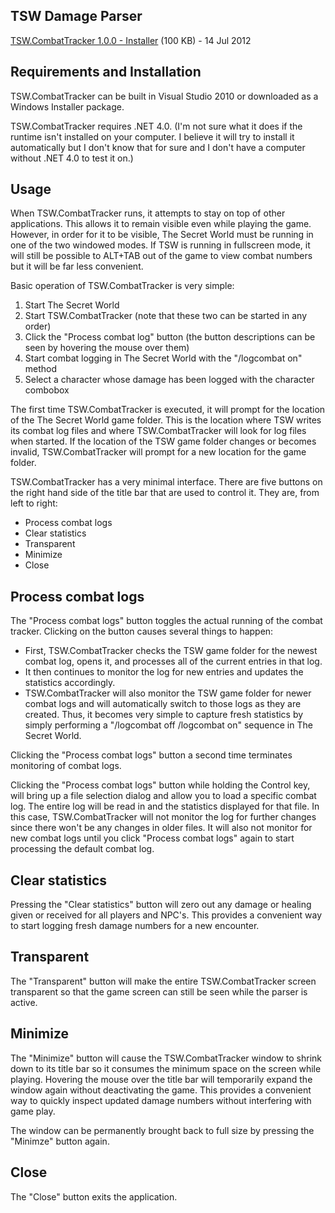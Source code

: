 TSW Damage Parser
-----------------

[TSW.CombatTracker 1.0.0 - Installer][dl] (100 KB) - 14 Jul 2012

[dl]: http://github.com/codemonger2/downloads/TSW.CombatTracker.msi

Requirements and Installation
-----------------------------

TSW.CombatTracker can be built in Visual Studio 2010 or downloaded as a Windows Installer package.

TSW.CombatTracker requires .NET 4.0. (I'm not sure what it does if the runtime isn't installed on your computer. I believe it will try to install it automatically but I don't know that for sure and I don't have a computer without .NET 4.0 to test it on.)


Usage
-----

When TSW.CombatTracker runs, it attempts to stay on top of other applications. This allows it to remain visible even while playing the game. However, in order for it to be visible, The Secret World must be running in one of the two windowed modes. If TSW is running in fullscreen mode, it will still be possible to ALT+TAB out of the game to view combat numbers but it will be far less convenient.

Basic operation of TSW.CombatTracker is very simple:

1. Start The Secret World
2. Start TSW.CombatTracker (note that these two can be started in any order)
3. Click the "Process combat log" button (the button descriptions can be seen by hovering the mouse over them)
4. Start combat logging in The Secret World with the "/logcombat on" method
5. Select a character whose damage has been logged with the character combobox

The first time TSW.CombatTracker is executed, it will prompt for the location of the The Secret World game folder. This is the location where TSW writes its combat log files and where TSW.CombatTracker will look for log files when started. If the location of the TSW game folder changes or becomes invalid, TSW.CombatTracker will prompt for a new location for the game folder.

TSW.CombatTracker has a very minimal interface. There are five buttons on the right hand side of the title bar that are used to control it. They are, from left to right:

- Process combat logs
- Clear statistics
- Transparent
- Minimize
- Close

Process combat logs
-------------------

The "Process combat logs" button toggles the actual running of the combat tracker. Clicking on the button causes several things to happen:

- First, TSW.CombatTracker checks the TSW game folder for the newest combat log, opens it, and processes all of the current entries in that log.
- It then continues to monitor the log for new entries and updates the statistics accordingly.
- TSW.CombatTracker will also monitor the TSW game folder for newer combat logs and will automatically switch to those logs as they are created. Thus, it becomes very simple to capture fresh statistics by simply performing a "/logcombat off /logcombat on" sequence in The Secret World.

Clicking the "Process combat logs" button a second time terminates monitoring of combat logs.

Clicking the "Process combat logs" button while holding the Control key, will bring up a file selection dialog and allow you to load a specific combat log. The entire log will be read in and the statistics displayed for that file. In this case, TSW.CombatTracker will not monitor the log for further changes since there won't be any changes in older files. It will also not monitor for new combat logs until you click "Process combat logs" again to start processing the default combat log.

Clear statistics
----------------

Pressing the "Clear statistics" button will zero out any damage or healing given or received for all players and NPC's. This provides a convenient way to start logging fresh damage numbers for a new encounter.

Transparent
-----------

The "Transparent" button will make the entire TSW.CombatTracker screen transparent so that the game screen can still be seen while the parser is active.

Minimize
--------

The "Minimize" button will cause the TSW.CombatTracker window to shrink down to its title bar so it consumes the minimum space on the screen while playing. Hovering the mouse over the title bar will temporarily expand the window again without deactivating the game. This provides a convenient way to quickly inspect updated damage numbers without interfering with game play.

The window can be permanently brought back to full size by pressing the "Minimze" button again.

Close
-----

The "Close" button exits the application.



